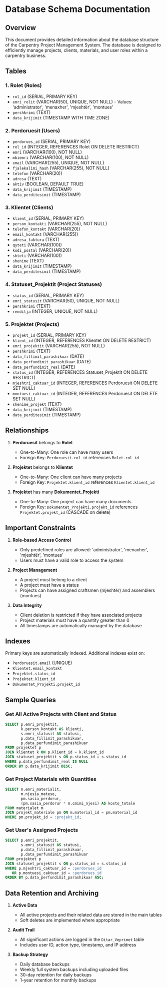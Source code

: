 # Database Schema Documentation

## Overview

This document provides detailed information about the database structure of the Carpentry Project Management System. The database is designed to efficiently manage projects, clients, materials, and user roles within a carpentry business.

## Tables

### 1. Rolet (Roles)
- `rol_id` (SERIAL, PRIMARY KEY)
- `emri_rolit` (VARCHAR(50), UNIQUE, NOT NULL) - Values: 'administrator', 'menaxher', 'mjeshtër', 'montues'
- `pershkrimi` (TEXT)
- `data_krijimit` (TIMESTAMP WITH TIME ZONE)

### 2. Perdoruesit (Users)
- `perdorues_id` (SERIAL, PRIMARY KEY)
- `rol_id` (INTEGER, REFERENCES Rolet ON DELETE RESTRICT)
- `emri` (VARCHAR(100), NOT NULL)
- `mbiemri` (VARCHAR(100), NOT NULL)
- `email` (VARCHAR(255), UNIQUE, NOT NULL)
- `fjalekalimi_hash` (VARCHAR(255), NOT NULL)
- `telefon` (VARCHAR(20))
- `adresa` (TEXT)
- `aktiv` (BOOLEAN, DEFAULT TRUE)
- `data_krijimit` (TIMESTAMP)
- `data_perditesimit` (TIMESTAMP)

### 3. Klientet (Clients)
- `klient_id` (SERIAL, PRIMARY KEY)
- `person_kontakti` (VARCHAR(255), NOT NULL)
- `telefon_kontakt` (VARCHAR(20))
- `email_kontakt` (VARCHAR(255))
- `adresa_faktura` (TEXT)
- `qyteti` (VARCHAR(100))
- `kodi_postal` (VARCHAR(20))
- `shteti` (VARCHAR(100))
- `shenime` (TEXT)
- `data_krijimit` (TIMESTAMP)
- `data_perditesimit` (TIMESTAMP)

### 4. Statuset_Projektit (Project Statuses)
- `status_id` (SERIAL, PRIMARY KEY)
- `emri_statusit` (VARCHAR(50), UNIQUE, NOT NULL)
- `pershkrimi` (TEXT)
- `renditja` (INTEGER, UNIQUE, NOT NULL)

### 5. Projektet (Projects)
- `projekt_id` (SERIAL, PRIMARY KEY)
- `klient_id` (INTEGER, REFERENCES Klientet ON DELETE RESTRICT)
- `emri_projektit` (VARCHAR(255), NOT NULL)
- `pershkrimi` (TEXT)
- `data_fillimit_parashikuar` (DATE)
- `data_perfundimit_parashikuar` (DATE)
- `data_perfundimit_real` (DATE)
- `status_id` (INTEGER, REFERENCES Statuset_Projektit ON DELETE RESTRICT)
- `mjeshtri_caktuar_id` (INTEGER, REFERENCES Perdoruesit ON DELETE SET NULL)
- `montuesi_caktuar_id` (INTEGER, REFERENCES Perdoruesit ON DELETE SET NULL)
- `shenime_projekt` (TEXT)
- `data_krijimit` (TIMESTAMP)
- `data_perditesimit` (TIMESTAMP)

## Relationships

1. **Perdoruesit** belongs to **Rolet**
   - One-to-Many: One role can have many users
   - Foreign Key: `Perdoruesit.rol_id` references `Rolet.rol_id`

2. **Projektet** belongs to **Klientet**
   - One-to-Many: One client can have many projects
   - Foreign Key: `Projektet.klient_id` references `Klientet.klient_id`

3. **Projektet** has many **Dokumentet_Projekti**
   - One-to-Many: One project can have many documents
   - Foreign Key: `Dokumentet_Projekti.projekt_id` references `Projektet.projekt_id` (CASCADE on delete)

## Important Constraints

1. **Role-based Access Control**
   - Only predefined roles are allowed: 'administrator', 'menaxher', 'mjeshtër', 'montues'
   - Users must have a valid role to access the system

2. **Project Management**
   - A project must belong to a client
   - A project must have a status
   - Projects can have assigned craftsmen (mjeshtër) and assemblers (montues)

3. **Data Integrity**
   - Client deletion is restricted if they have associated projects
   - Project materials must have a quantity greater than 0
   - All timestamps are automatically managed by the database

## Indexes

Primary keys are automatically indexed. Additional indexes exist on:
- `Perdoruesit.email` (UNIQUE)
- `Klientet.email_kontakt`
- `Projektet.status_id`
- `Projektet.klient_id`
- `Dokumentet_Projekti.projekt_id`

## Sample Queries

### Get All Active Projects with Client and Status
```sql
SELECT p.emri_projektit, 
       k.person_kontakt AS klienti,
       s.emri_statusit AS statusi,
       p.data_fillimit_parashikuar,
       p.data_perfundimit_parashikuar
FROM projektet p
JOIN klientet k ON p.klient_id = k.klient_id
JOIN statuset_projektit s ON p.status_id = s.status_id
WHERE p.data_perfundimit_real IS NULL
ORDER BY p.data_krijimit DESC;
```

### Get Project Materials with Quantities
```sql
SELECT m.emri_materialit,
       m.njesia_matese,
       pm.sasia_perdorur,
       (pm.sasia_perdorur * m.cmimi_njesi) AS kosto_totale
FROM materialet m
JOIN projekt_materiale pm ON m.material_id = pm.material_id
WHERE pm.projekt_id = :projekt_id;
```

### Get User's Assigned Projects
```sql
SELECT p.emri_projektit, 
       s.emri_statusit AS statusi,
       p.data_fillimit_parashikuar,
       p.data_perfundimit_parashikuar
FROM projektet p
JOIN statuset_projektit s ON p.status_id = s.status_id
WHERE p.mjeshtri_caktuar_id = :perdorues_id 
   OR p.montuesi_caktuar_id = :perdorues_id
ORDER BY p.data_perfundimit_parashikuar ASC;
```

## Data Retention and Archiving

1. **Active Data**
   - All active projects and their related data are stored in the main tables
   - Soft deletes are implemented where appropriate

2. **Audit Trail**
   - All significant actions are logged in the `Ditar_Veprimet` table
   - Includes user ID, action type, timestamp, and IP address

3. **Backup Strategy**
   - Daily database backups
   - Weekly full system backups including uploaded files
   - 30-day retention for daily backups
   - 1-year retention for monthly backups
